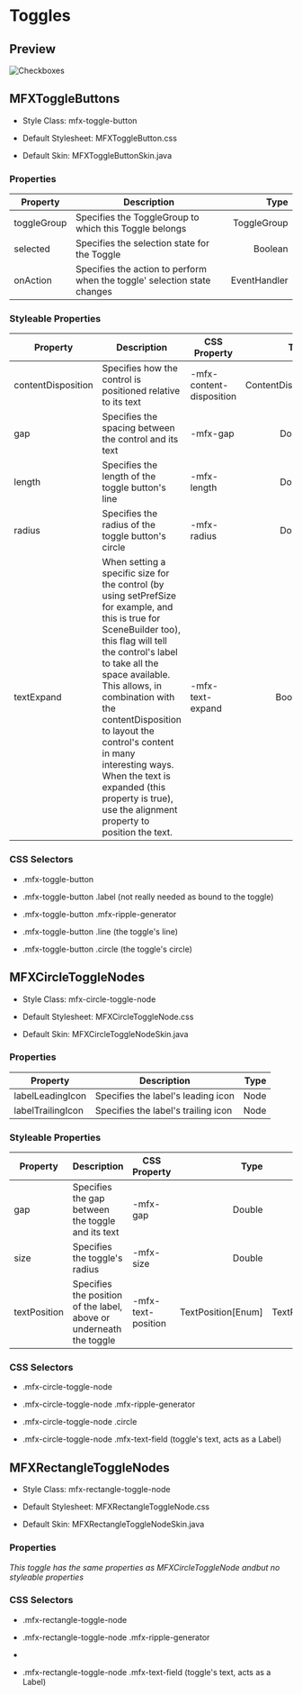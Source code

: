# Toggles

## Preview

<img src="https://imgur.com/ArUhH58.gif" alt="Checkboxes" border="0">

## MFXToggleButtons

- Style Class: mfx-toggle-button

- Default Stylesheet: MFXToggleButton.css

- Default Skin: MFXToggleButtonSkin.java

### Properties

| Property    | Description                                                              | Type         |
| ----------- | ------------------------------------------------------------------------ | ------------:|
| toggleGroup | Specifies the ToggleGroup to which this Toggle belongs                   | ToggleGroup  |
| selected    | Specifies the selection state for the Toggle                             | Boolean      |
| onAction    | Specifies the action to perform when the toggle' selection state changes | EventHandler |

### Styleable Properties

| Property           | Description                                                                                                                                                                                                                                                                                                                                                                                                            | CSS Property             | Type           | Default Value       |
| ------------------ | ---------------------------------------------------------------------------------------------------------------------------------------------------------------------------------------------------------------------------------------------------------------------------------------------------------------------------------------------------------------------------------------------------------------------- | ------------------------ | --------------:| -------------------:|
| contentDisposition | Specifies how the control is positioned relative to its text                                                                                                                                                                                                                                                                                                                                                           | -mfx-content-disposition | ContentDisplay | ContentDisplay.LEFT |
| gap                | Specifies the spacing between the control and its text                                                                                                                                                                                                                                                                                                                                                                 | -mfx-gap                 | Double         | 8.0                 |
| length             | Specifies the length of the toggle button's line                                                                                                                                                                                                                                                                                                                                                                       | -mfx-length              | Double         | 36.0                |
| radius             | Specifies the radius of the toggle button's circle                                                                                                                                                                                                                                                                                                                                                                     | -mfx-radius              | Double         | 10.0                |
| textExpand         | When setting a specific size for the control (by using setPrefSize for example, and this is true for SceneBuilder too), this flag will tell the control's label to take all the space available. This allows, in combination with the contentDisposition to layout the control's content in many interesting ways. When the text is expanded (this property is true), use the alignment property to position the text. | -mfx-text-expand         | Boolean        | false               |

### CSS Selectors

- .mfx-toggle-button

- .mfx-toggle-button .label (not really needed as bound to the toggle)

- .mfx-toggle-button .mfx-ripple-generator

- .mfx-toggle-button .line (the toggle's line)

- .mfx-toggle-button .circle (the toggle's circle)

## MFXCircleToggleNodes

- Style Class: mfx-circle-toggle-node

- Default Stylesheet: MFXCircleToggleNode.css

- Default Skin: MFXCircleToggleNodeSkin.java

### Properties

| Property          | Description                         | Type |
| ----------------- | ----------------------------------- | ----:|
| labelLeadingIcon  | Specifies the label's leading icon  | Node |
| labelTrailingIcon | Specifies the label's trailing icon | Node |

### Styleable Properties

| Property     | Description                                                         | CSS Property       | Type               | Default Value       |
| ------------ | ------------------------------------------------------------------- | ------------------ | ------------------:| -------------------:|
| gap          | Specifies the gap between the toggle and its text                   | -mfx-gap           | Double             | 5.0                 |
| size         | Specifies the toggle's radius                                       | -mfx-size          | Double             | 32.0                |
| textPosition | Specifies the position of the label, above or underneath the toggle | -mfx-text-position | TextPosition[Enum] | TextPosition.BOTTOM |

### CSS Selectors

- .mfx-circle-toggle-node

- .mfx-circle-toggle-node .mfx-ripple-generator

- .mfx-circle-toggle-node .circle

- .mfx-circle-toggle-node .mfx-text-field (toggle's text, acts as a Label)

## MFXRectangleToggleNodes

- Style Class: mfx-rectangle-toggle-node

- Default Stylesheet: MFXRectangleToggleNode.css

- Default Skin: MFXRectangleToggleNodeSkin.java

### Properties

*This toggle has the same properties as MFXCircleToggleNode andbut no styleable properties*

### CSS Selectors

- .mfx-rectangle-toggle-node

- .mfx-rectangle-toggle-node .mfx-ripple-generator

- 

- .mfx-rectangle-toggle-node .mfx-text-field (toggle's text, acts as a Label)
